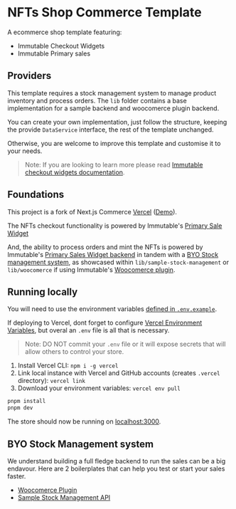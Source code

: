 # NFTs Shop Commerce Template

A ecommerce shop template featuring:

- Immutable Checkout Widgets
- Immutable Primary sales


## Providers
This template requires a stock management system to manage product inventory and process orders. The `lib` folder contains a base implementation for a sample backend and woocomerce plugin backend.

You can create your own implementation, just follow the structure, keeping the provide `DataService` interface, the rest of the template unchanged.

Otherwise, you are welcome to improve this template and customise it to your needs.

> Note: If you are looking to learn more please read [Immutable checkout widgets documentation](https://docs.immutable.com/docs/zkevm/products/checkout/).

## Foundations

This project is a fork of Next.js Commerce [Vercel](https://github.com/vercel/nextjs-commerce) ([Demo](https://demo.vercel.store/)).

The NFTs checkout functionality is powered by Immutable's [Primary Sale Widget](https://docs.immutable.com/docs/zkEVM/products/checkout/widgets/primary-sales/widget)

And, the ability to process orders and mint the NFTs is powered by Immutable's [Primary Sales Widget backend](https://docs.immutable.com/docs/zkEVM/products/checkout/widgets/primary-sales/backend) in tandem with a [BYO Stock management system](https://docs.immutable.com/docs/zkEVM/products/checkout/widgets/primary-sales/backend/byo), as showcased within `lib/sample-stock-management` or `lib/woocomerce` if using Immutable's [Woocomerce plugin](https://docs.immutable.com/docs/zkEVM/products/checkout/widgets/primary-sales/backend/woocommerce).

## Running locally

You will need to use the environment variables [defined in `.env.example`](.env.example).

If deploying to Vercel, dont forget to configure [Vercel Environment Variables](https://vercel.com/docs/concepts/projects/environment-variables), but overal an `.env` file is all that is necessary.

> Note: DO NOT commit your `.env` file or it will expose secrets that will allow others to control your store.

1. Install Vercel CLI: `npm i -g vercel`
2. Link local instance with Vercel and GitHub accounts (creates `.vercel` directory): `vercel link`
3. Download your environment variables: `vercel env pull`

```bash
pnpm install
pnpm dev
```

The store should now be running on [localhost:3000](http://localhost:3000/).

## BYO Stock Management system
We understand building a full fledge backend to run the sales can be a big endavour. Here are 2 boilerplates that can help you
test or start your sales faster.

- [Woocomerce Plugin](https://docs.immutable.com/docs/zkEVM/products/checkout/widgets/primary-sales/backend/woocommerce)
- [Sample Stock Management API](https://github.com/immutable/commerce-primary-sales-sample-api/tree/main)
